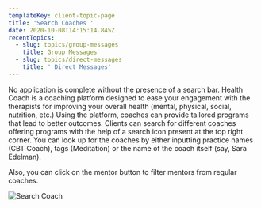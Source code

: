 ```yaml
---
templateKey: client-topic-page
title: 'Search Coaches '
date: 2020-10-08T14:15:14.845Z
recentTopics:
  - slug: topics/group-messages
    title: Group Messages
  - slug: topics/direct-messages
    title: ' Direct Messages'
---
```

No application is complete without the presence of a search bar. Health Coach is a coaching platform designed to ease your engagement with the therapists for improving your overall health (mental, physical, social, nutrition, etc.) Using the platform, coaches can provide tailored programs that lead to better outcomes. Clients can search for different coaches offering programs with the help of a search icon present at the top right corner. You can look up for the coaches by either inputting practice names (CBT Coach), tags (Meditation) or the name of the coach itself (say, Sara Edelman). 

Also, you can click on the mentor button to filter mentors from regular coaches.

![Search Coach](/img/search-coaches-i.png "Search Coach")
